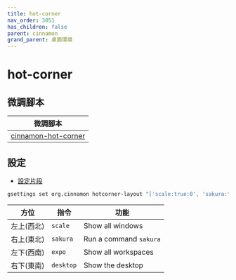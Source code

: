 ```yaml
---
title: hot-corner
nav_order: 3051
has_children: false
parent: cinnamon
grand_parent: 桌面環境
---
```



# hot-corner


## 微調腳本

| 微調腳本 |
| --- |
| [cinnamon-hot-corner](https://github.com/samwhelp/note-about-ubuntu/tree/gh-pages/_demo/adjustment/de/cinnamon/part/cinnamon-hot-corner) |


## 設定

* [設定片段](https://github.com/samwhelp/note-about-ubuntu/blob/gh-pages/_demo/adjustment/de/cinnamon/part/cinnamon-hot-corner/config-install.sh#L48)

``` sh
gsettings set org.cinnamon hotcorner-layout "['scale:true:0', 'sakura:true:0', 'expo:true:0', 'desktop:true:0']"
```

| 方位 | 指令 | 功能 |
| --- | --- | --- |
| 左上(西北) | `scale` | Show all windows |
| 右上(東北) | `sakura` | Run a command `sakura` |
| 左下(西南) | `expo` | Show all workspaces |
| 右下(東南) | `desktop` | Show the desktop |
